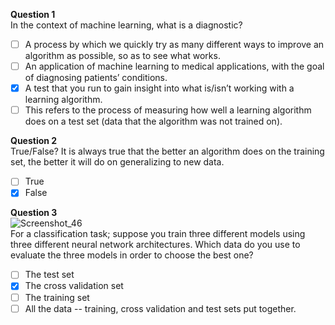 **Question 1**<br>
In the context of machine learning, what is a diagnostic?
- [ ] A process by which we quickly try as many different ways to improve an algorithm as possible, so as to see what works.
- [ ] An application of machine learning to medical applications, with the goal of diagnosing patients’ conditions. 
- [x] A test that you run to gain insight into what is/isn’t working with a learning algorithm.
- [ ] This refers to the process of measuring how well a learning algorithm does on a test set (data that the algorithm was not trained on). 

**Question 2**<br>
True/False? It is always true that the better an algorithm does on the training set, the better it will do on generalizing to new data. 
- [ ] True
- [x] False

**Question 3**<br>
![Screenshot_46](https://github.com/user-attachments/assets/91ccd0ed-af29-4f07-9020-cee21cd67b36)<br>
For a classification task; suppose you train three different models using three different neural network architectures. Which data do you use to evaluate the three models in order to choose the best one? 
- [ ] The test set
- [x] The cross validation set 
- [ ] The training set
- [ ] All the data -- training, cross validation and test sets put together. 
